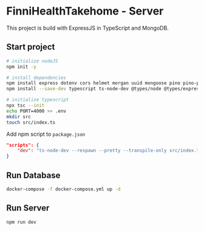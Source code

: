 # FinniHealthTakehome - Server

This project is build with ExpressJS in TypeScript and MongoDB.

## Start project

```bash
# initialize nodeJS
npm init -y

# install dependencies
npm install express dotenv cors helmet morgan uuid mongoose pino pino-pretty
npm install --save-dev typescript ts-node-dev @types/node @types/express @types/dotenv @types/cors @types/helmet @types/morgan

# initialize typescript
npx tsc --init
echo PORT=4000 >> .env
mkdir src
touch src/index.ts
```

Add npm script to `package.json`

```json
"scripts": {
    "dev": "ts-node-dev --respawn --pretty --transpile-only src/index.ts"
}
```

## Run Database

```bash
docker-compose -f docker-compose.yml up -d
```

## Run Server

```bash
npm run dev
```
